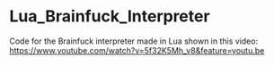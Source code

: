# Lua_Brainfuck_Interpreter
Code for the Brainfuck interpreter made in Lua shown in this video: https://www.youtube.com/watch?v=5f32K5Mh_v8&feature=youtu.be

